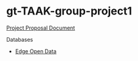 # gt-TAAK-group-project1

[Project Proposal Document](https://docs.google.com/document/d/1LoP-4n8t47MM8Alf8_9MgfR9wXOitiEc4cgWyH3aJq8/edit?usp=sharing)


Databases
* [Edge Open Data](https://data-nces.opendata.arcgis.com/datasets/nces::school-district-composites-sy-2021-22-tl-22/explore?location=33.748310%2C-84.391110%2C11.66)
